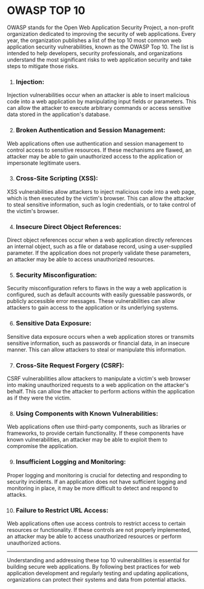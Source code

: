 # OWASP TOP 10 

OWASP stands for the Open Web Application Security Project, a non-profit organization dedicated to improving the security of web applications. Every year, the organization publishes a list of the top 10 most common web application security vulnerabilities, known as the OWASP Top 10. The list is intended to help developers, security professionals, and organizations understand the most significant risks to web application security and take steps to mitigate those risks.

1. ### Injection: 
Injection vulnerabilities occur when an attacker is able to insert malicious code into a web application by manipulating input fields or parameters. This can allow the attacker to execute arbitrary commands or access sensitive data stored in the application's database.

2. ### Broken Authentication and Session Management: 
Web applications often use authentication and session management to control access to sensitive resources. If these mechanisms are flawed, an attacker may be able to gain unauthorized access to the application or impersonate legitimate users.

3. ### Cross-Site Scripting (XSS): 
XSS vulnerabilities allow attackers to inject malicious code into a web page, which is then executed by the victim's browser. This can allow the attacker to steal sensitive information, such as login credentials, or to take control of the victim's browser.

4. ### Insecure Direct Object References: 
 Direct object references occur when a web application directly references an internal object, such as a file or database record, using a user-supplied parameter. If the application does not properly validate these parameters, an attacker may be able to access unauthorized resources.

5. ### Security Misconfiguration: 
Security misconfiguration refers to flaws in the way a web application is configured, such as default accounts with easily guessable passwords, or publicly accessible error messages. These vulnerabilities can allow attackers to gain access to the application or its underlying systems.

6. ### Sensitive Data Exposure: 
Sensitive data exposure occurs when a web application stores or transmits sensitive information, such as passwords or financial data, in an insecure manner. This can allow attackers to steal or manipulate this information.

7. ### Cross-Site Request Forgery (CSRF): 
CSRF vulnerabilities allow attackers to manipulate a victim's web browser into making unauthorized requests to a web application on the attacker's behalf. This can allow the attacker to perform actions within the application as if they were the victim.

8. ### Using Components with Known Vulnerabilities: 
Web applications often use third-party components, such as libraries or frameworks, to provide certain functionality. If these components have known vulnerabilities, an attacker may be able to exploit them to compromise the application.

9. ### Insufficient Logging and Monitoring: 
Proper logging and monitoring is crucial for detecting and responding to security incidents. If an application does not have sufficient logging and monitoring in place, it may be more difficult to detect and respond to attacks.

10. ### Failure to Restrict URL Access: 
Web applications often use access controls to restrict access to certain resources or functionality. If these controls are not properly implemented, an attacker may be able to access unauthorized resources or perform unauthorized actions.

--- 
Understanding and addressing these top 10 vulnerabilities is essential for building secure web applications. By following best practices for web application development and regularly testing and updating applications, organizations can protect their systems and data from potential attacks.